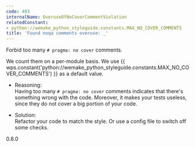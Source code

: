 ```yaml
---
code: 403
internalName: OveruseOfNoCoverCommentViolation
relatedConstant:
- python://wemake_python_styleguide.constants.MAX_NO_COVER_COMMENTS
title: 'Found noqa comments overuse: _'
---
```


Forbid too many `# pragma: no cover` comments.

We count them on a per-module basis. We use
{{ wps.constant('python://wemake_python_styleguide.constants.MAX_NO_COVER_COMMENTS') }} as a default
value.

  - Reasoning:  
    Having too many `# pragma: no cover` comments indicates that there's
    something wrong with the code. Moreover, it makes your tests
    useless, since they do not cover a big portion of your code.

  - Solution:  
    Refactor your code to match the style. Or use a config file to
    switch off some checks.

<div class="versionadded">

0.8.0

</div>